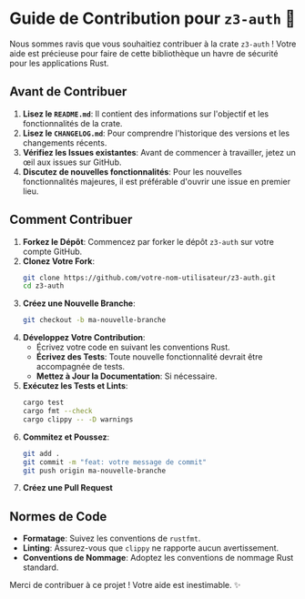 # Guide de Contribution pour `z3-auth` 💖

Nous sommes ravis que vous souhaitiez contribuer à la crate `z3-auth` ! Votre aide est précieuse pour faire de cette bibliothèque un havre de sécurité pour les applications Rust.

## Avant de Contribuer

1.  **Lisez le `README.md`**: Il contient des informations sur l'objectif et les fonctionnalités de la crate.
2.  **Lisez le `CHANGELOG.md`**: Pour comprendre l'historique des versions et les changements récents.
3.  **Vérifiez les Issues existantes**: Avant de commencer à travailler, jetez un œil aux issues sur GitHub.
4.  **Discutez de nouvelles fonctionnalités**: Pour les nouvelles fonctionnalités majeures, il est préférable d'ouvrir une issue en premier lieu.

## Comment Contribuer

1.  **Forkez le Dépôt**: Commencez par forker le dépôt `z3-auth` sur votre compte GitHub.
2.  **Clonez Votre Fork**:
    ```bash
    git clone https://github.com/votre-nom-utilisateur/z3-auth.git
    cd z3-auth
    ```
3.  **Créez une Nouvelle Branche**:
    ```bash
    git checkout -b ma-nouvelle-branche
    ```
4.  **Développez Votre Contribution**:
    *   Écrivez votre code en suivant les conventions Rust.
    *   **Écrivez des Tests**: Toute nouvelle fonctionnalité devrait être accompagnée de tests.
    *   **Mettez à Jour la Documentation**: Si nécessaire.
5.  **Exécutez les Tests et Lints**:
    ```bash
    cargo test
    cargo fmt --check
    cargo clippy -- -D warnings
    ```
6.  **Commitez et Poussez**:
    ```bash
    git add .
    git commit -m "feat: votre message de commit"
    git push origin ma-nouvelle-branche
    ```
7.  **Créez une Pull Request**

## Normes de Code

*   **Formatage**: Suivez les conventions de `rustfmt`.
*   **Linting**: Assurez-vous que `clippy` ne rapporte aucun avertissement.
*   **Conventions de Nommage**: Adoptez les conventions de nommage Rust standard.

Merci de contribuer à ce projet ! Votre aide est inestimable. ✨
